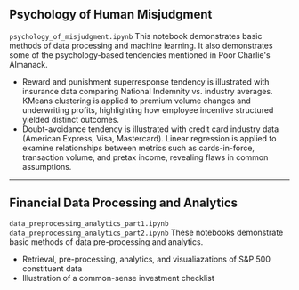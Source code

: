 ## Psychology of Human Misjudgment
`psychology_of_misjudgment.ipynb`
This notebook demonstrates basic methods of data processing and machine learning. It also demonstrates some of the psychology-based tendencies mentioned in Poor Charlie's Almanack.
- Reward and punishment superresponse tendency is illustrated with insurance data comparing National Indemnity vs. industry averages. KMeans clustering is applied to premium volume changes and underwriting profits, highlighting how employee incentive structured yielded distinct outcomes.
- Doubt-avoidance tendency is illustrated with credit card industry data (American Express, Visa, Mastercard). Linear regression is applied to examine relationships between metrics such as cards-in-force, transaction volume, and pretax income, revealing flaws in common assumptions.

---
## Financial Data Processing and Analytics
`data_preprocessing_analytics_part1.ipynb`
`data_preprocessing_analytics_part2.ipynb`
These notebooks demonstrate basic methods of data pre-processing and analytics. 
- Retrieval, pre-processing, analytics, and visualiazations of S&P 500 constituent data
- Illustration of a common-sense investment checklist
